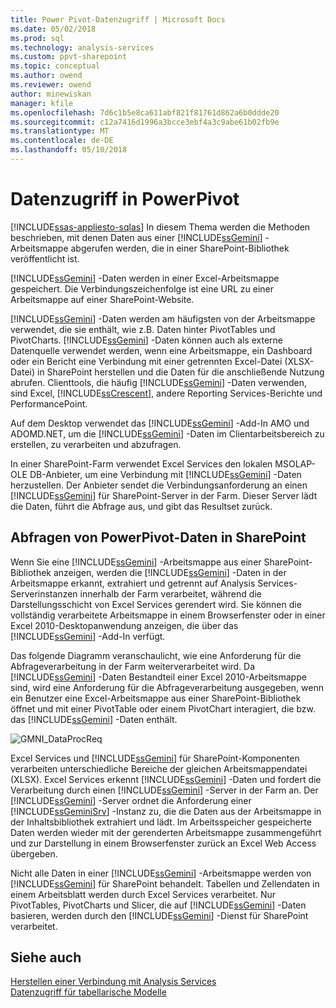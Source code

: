```yaml
---
title: Power Pivot-Datenzugriff | Microsoft Docs
ms.date: 05/02/2018
ms.prod: sql
ms.technology: analysis-services
ms.custom: ppvt-sharepoint
ms.topic: conceptual
ms.author: owend
ms.reviewer: owend
author: minewiskan
manager: kfile
ms.openlocfilehash: 7d6c1b5e8ca611abf821f81761d862a6b0ddde20
ms.sourcegitcommit: c12a7416d1996a3bcce3ebf4a3c9abe61b02fb9e
ms.translationtype: MT
ms.contentlocale: de-DE
ms.lasthandoff: 05/10/2018
---
```

# <a name="power-pivot-data-access"></a>Datenzugriff in PowerPivot
[!INCLUDE[ssas-appliesto-sqlas](../../includes/ssas-appliesto-sqlas.md)]
  In diesem Thema werden die Methoden beschrieben, mit denen Daten aus einer [!INCLUDE[ssGemini](../../includes/ssgemini-md.md)] -Arbeitsmappe abgerufen werden, die in einer SharePoint-Bibliothek veröffentlicht ist.  
  
 [!INCLUDE[ssGemini](../../includes/ssgemini-md.md)] -Daten werden in einer Excel-Arbeitsmappe gespeichert. Die Verbindungszeichenfolge ist eine URL zu einer Arbeitsmappe auf einer SharePoint-Website.  
  
 [!INCLUDE[ssGemini](../../includes/ssgemini-md.md)] -Daten werden am häufigsten von der Arbeitsmappe verwendet, die sie enthält, wie z.B. Daten hinter PivotTables und PivotCharts. [!INCLUDE[ssGemini](../../includes/ssgemini-md.md)] -Daten können auch als externe Datenquelle verwendet werden, wenn eine Arbeitsmappe, ein Dashboard oder ein Bericht eine Verbindung mit einer getrennten Excel-Datei (XLSX-Datei) in SharePoint herstellen und die Daten für die anschließende Nutzung abrufen. Clienttools, die häufig [!INCLUDE[ssGemini](../../includes/ssgemini-md.md)] -Daten verwenden, sind Excel, [!INCLUDE[ssCrescent](../../includes/sscrescent-md.md)], andere Reporting Services-Berichte und PerformancePoint.  
  
 Auf dem Desktop verwendet das [!INCLUDE[ssGemini](../../includes/ssgemini-md.md)] -Add-In AMO und ADOMD.NET, um die [!INCLUDE[ssGemini](../../includes/ssgemini-md.md)] -Daten im Clientarbeitsbereich zu erstellen, zu verarbeiten und abzufragen.  
  
 In einer SharePoint-Farm verwendet Excel Services den lokalen MSOLAP-OLE DB-Anbieter, um eine Verbindung mit [!INCLUDE[ssGemini](../../includes/ssgemini-md.md)] -Daten herzustellen. Der Anbieter sendet die Verbindungsanforderung an einen [!INCLUDE[ssGemini](../../includes/ssgemini-md.md)] für SharePoint-Server in der Farm. Dieser Server lädt die Daten, führt die Abfrage aus, und gibt das Resultset zurück.  
  
##  <a name="queryproc"></a> Abfragen von PowerPivot-Daten in SharePoint  
 Wenn Sie eine [!INCLUDE[ssGemini](../../includes/ssgemini-md.md)] -Arbeitsmappe aus einer SharePoint-Bibliothek anzeigen, werden die [!INCLUDE[ssGemini](../../includes/ssgemini-md.md)] -Daten in der Arbeitsmappe erkannt, extrahiert und getrennt auf Analysis Services-Serverinstanzen innerhalb der Farm verarbeitet, während die Darstellungsschicht von Excel Services gerendert wird. Sie können die vollständig verarbeitete Arbeitsmappe in einem Browserfenster oder in einer Excel 2010-Desktopanwendung anzeigen, die über das [!INCLUDE[ssGemini](../../includes/ssgemini-md.md)] -Add-In verfügt.  
  
 Das folgende Diagramm veranschaulicht, wie eine Anforderung für die Abfrageverarbeitung in der Farm weiterverarbeitet wird. Da [!INCLUDE[ssGemini](../../includes/ssgemini-md.md)] -Daten Bestandteil einer Excel 2010-Arbeitsmappe sind, wird eine Anforderung für die Abfrageverarbeitung ausgegeben, wenn ein Benutzer eine Excel-Arbeitsmappe aus einer SharePoint-Bibliothek öffnet und mit einer PivotTable oder einem PivotChart interagiert, die bzw. das [!INCLUDE[ssGemini](../../includes/ssgemini-md.md)] -Daten enthält.  
  
 ![GMNI_DataProcReq](../../analysis-services/power-pivot-sharepoint/media/gmni-dataprocreq.gif "GMNI_DataProcReq")  
  
 Excel Services und [!INCLUDE[ssGemini](../../includes/ssgemini-md.md)] für SharePoint-Komponenten verarbeiten unterschiedliche Bereiche der gleichen Arbeitsmappendatei (XLSX). Excel Services erkennt [!INCLUDE[ssGemini](../../includes/ssgemini-md.md)] -Daten und fordert die Verarbeitung durch einen [!INCLUDE[ssGemini](../../includes/ssgemini-md.md)] -Server in der Farm an. Der [!INCLUDE[ssGemini](../../includes/ssgemini-md.md)] -Server ordnet die Anforderung einer [!INCLUDE[ssGeminiSrv](../../includes/ssgeminisrv-md.md)] -Instanz zu, die die Daten aus der Arbeitsmappe in der Inhaltsbibliothek extrahiert und lädt. Im Arbeitsspeicher gespeicherte Daten werden wieder mit der gerenderten Arbeitsmappe zusammengeführt und zur Darstellung in einem Browserfenster zurück an Excel Web Access übergeben.  
  
 Nicht alle Daten in einer [!INCLUDE[ssGemini](../../includes/ssgemini-md.md)] -Arbeitsmappe werden von [!INCLUDE[ssGemini](../../includes/ssgemini-md.md)] für SharePoint behandelt. Tabellen und Zellendaten in einem Arbeitsblatt werden durch Excel Services verarbeitet. Nur PivotTables, PivotCharts und Slicer, die auf [!INCLUDE[ssGemini](../../includes/ssgemini-md.md)] -Daten basieren, werden durch den [!INCLUDE[ssGemini](../../includes/ssgemini-md.md)] -Dienst für SharePoint verarbeitet.  
  
## <a name="see-also"></a>Siehe auch  
 [Herstellen einer Verbindung mit Analysis Services](../../analysis-services/instances/connect-to-analysis-services.md)   
 [Datenzugriff für tabellarische Modelle](../../analysis-services/tabular-models/tabular-model-data-access.md)  
  
  
